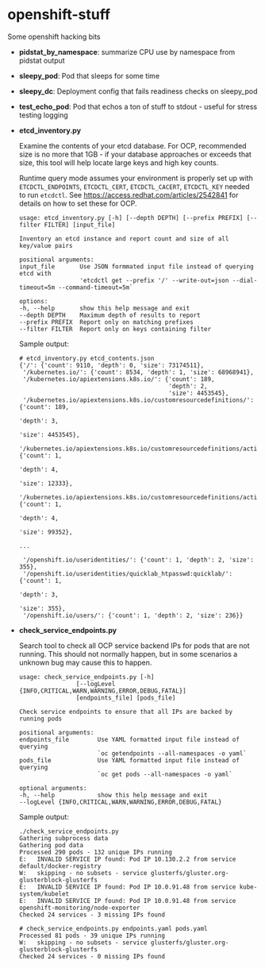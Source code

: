 # openshift-stuff
Some openshift hacking bits

* **pidstat_by_namespace**: summarize CPU use by namespace from pidstat output
* **sleepy_pod**: Pod that sleeps for some time
* **sleepy_dc**: Deployment config that fails readiness checks on sleepy_pod  
* **test_echo_pod**: Pod that echos a ton of stuff to stdout - useful for stress testing logging
* **etcd_inventory.py**

    Examine the contents of your etcd database.  For OCP, recommended size is no more that 1GB -
    if your database approaches or exceeds that size, this tool will help locate
    large keys and high key counts.

    Runtime query mode assumes your environment is properly set up with
    `ETCDCTL_ENDPOINTS`, `ETCDCTL_CERT`, `ETCDCTL_CACERT`, `ETCDCTL_KEY` needed to
    run `etcdctl`.
    See https://access.redhat.com/articles/2542841 for details on how to set
    these for OCP.

    ```
    usage: etcd_inventory.py [-h] [--depth DEPTH] [--prefix PREFIX] [--filter FILTER] [input_file]

    Inventory an etcd instance and report count and size of all key/value pairs

    positional arguments:
    input_file       Use JSON formmated input file instead of querying etcd with
                     'etcdctl get --prefix '/' --write-out=json --dial-timeout=5m --command-timeout=5m`

    options:
    -h, --help       show this help message and exit
    --depth DEPTH    Maximum depth of results to report
    --prefix PREFIX  Report only on matching prefixes
    --filter FILTER  Report only on keys containing filter
    ```

    Sample output:

    ```
    # etcd_inventory.py etcd_contents.json
    {'/': {'count': 9110, 'depth': 0, 'size': 73174511},
     '/kubernetes.io/': {'count': 8534, 'depth': 1, 'size': 68968941},
     '/kubernetes.io/apiextensions.k8s.io/': {'count': 189,
                                              'depth': 2,
                                              'size': 4453545},
     '/kubernetes.io/apiextensions.k8s.io/customresourcedefinitions/': {'count': 189,
                                                                        'depth': 3,
                                                                        'size': 4453545},
     '/kubernetes.io/apiextensions.k8s.io/customresourcedefinitions/activemqartemisaddresses.broker.amq.io/': {'count': 1,
                                                                                                               'depth': 4,
                                                                                                               'size': 12333},
     '/kubernetes.io/apiextensions.k8s.io/customresourcedefinitions/activemqartemises.broker.amq.io/': {'count': 1,
                                                                                                       'depth': 4,
                                                                                                       'size': 99352},
    
    ...

     '/openshift.io/useridentities/': {'count': 1, 'depth': 2, 'size': 355},
     '/openshift.io/useridentities/quicklab_htpasswd:quicklab/': {'count': 1,
                                                                 'depth': 3,
                                                                 'size': 355},
     '/openshift.io/users/': {'count': 1, 'depth': 2, 'size': 236}}
    ```


* **check_service_endpoints.py**

    Search tool to check all OCP service backend IPs for pods that are not running.  This should not
    normally happen, but in some scenarios a unknown bug may cause this to happen.

    ```
    usage: check_service_endpoints.py [-h]
                    [--logLevel {INFO,CRITICAL,WARN,WARNING,ERROR,DEBUG,FATAL}]
                    [endpoints_file] [pods_file]

    Check service endpoints to ensure that all IPs are backed by running pods

    positional arguments:
    endpoints_file        Use YAML formatted input file instead of querying
                          `oc getendpoints --all-namespaces -o yaml`
    pods_file             Use YAML formatted input file instead of querying
                          `oc get pods --all-namespaces -o yaml`

    optional arguments:
    -h, --help            show this help message and exit
    --logLevel {INFO,CRITICAL,WARN,WARNING,ERROR,DEBUG,FATAL}
    ```

    Sample output:

    ```
    ./check_service_endpoints.py
    Gathering subprocess data
    Gathering pod data
    Processed 290 pods - 132 unique IPs running
    E:   INVALID SERVICE IP found: Pod IP 10.130.2.2 from service default/docker-registry
    W:   skipping - no subsets - service glusterfs/gluster.org-glusterblock-glusterfs
    E:   INVALID SERVICE IP found: Pod IP 10.0.91.48 from service kube-system/kubelet
    E:   INVALID SERVICE IP found: Pod IP 10.0.91.48 from service openshift-monitoring/node-exporter
    Checked 24 services - 3 missing IPs found
    
    # check_service_endpoints.py endpoints.yaml pods.yaml
    Processed 81 pods - 39 unique IPs running
    W:   skipping - no subsets - service glusterfs/gluster.org-glusterblock-glusterfs
    Checked 24 services - 0 missing IPs found

    ```
